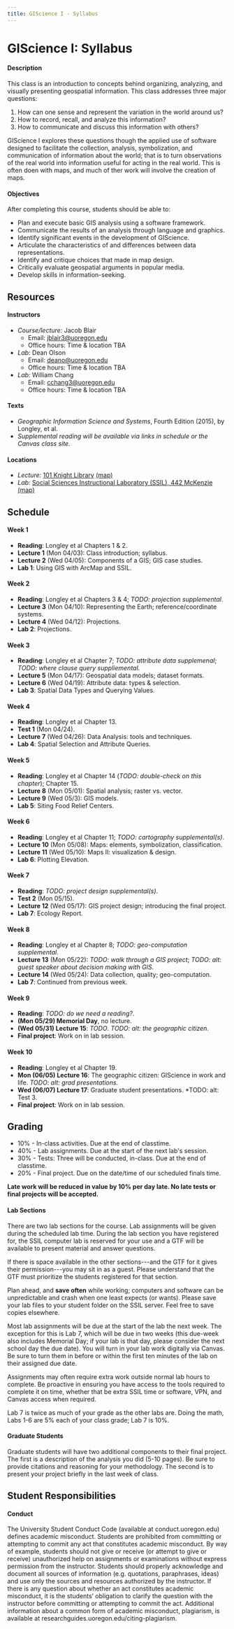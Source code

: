 ```yaml
---
title: GIScience I - Syllabus
---
```

# GIScience I: Syllabus

#### Description

This class is an introduction to concepts behind organizing, analyzing, and visually presenting geospatial information. This class addresses three major questions:
1. How can one sense and represent the variation in the world around us?
2. How to record, recall, and analyze this information?
3. How to communicate and discuss this information with others?

GIScience I explores these questions though the applied use of software designed to facilitate the collection, analysis, symbolization, and communication of information about the world; that is to turn observations of the real world into information useful for acting in the real world. This is often doen with maps, and much of ther work will involve the creation of maps.

#### Objectives

After completing this course, students should be able to:

* Plan and execute basic GIS analysis using a software framework.
* Communicate the results of an analysis through language and graphics.
* Identify significant events in the development of GIScience.
* Articulate the characteristics of and differences between data representations.
* Identify and critique choices that made in map design.
* Critically evaluate geospatial arguments in popular media.
* Develop skills in information-seeking.


## Resources

#### Instructors

* *Course/lecture:* Jacob Blair
    - Email: jblair3@uoregon.edu
    - Office hours: Time & location TBA
* *Lab:* Dean Olson
    - Email: deano@uoregon.edu
    - Office hours: Time & location TBA
* *Lab:* William Chang
    - Email: cchang3@uoregon.edu
    - Office hours: Time & location TBA

#### Texts

* *Geographic Information Science and Systems*, Fourth Edition (2015), by Longley, et al.
* *Supplemental reading will be available via links in schedule or the Canvas class site.*

#### Locations

* *Lecture:* [101 Knight Library](https://library.uoregon.edu/classrooms/101LIB) [(map)](https://map.uoregon.edu/5980f3a0b)
* *Lab:* [Social Sciences Instructional Laboratory (SSIL), 442 McKenzie](https://ssil.uoregon.edu/) [(map)](https://map.uoregon.edu/e11e8713c)


## Schedule

#### Week 1

* **Reading**: Longley et al Chapters 1 & 2.
* **Lecture 1** (Mon 04/03): Class introduction; syllabus.
* **Lecture 2** (Wed 04/05): Components of a GIS; GIS case studies.
* **Lab 1**: Using GIS with ArcMap and SSIL.

#### Week 2

* **Reading**: Longley et al Chapters 3 & 4; *TODO: projection supplemental*.
* **Lecture 3** (Mon 04/10): Representing the Earth; reference/coordinate systems.
* **Lecture 4** (Wed 04/12): Projections.
* **Lab 2**: Projections.

#### Week 3

* **Reading**: Longley et al Chapter 7; *TODO: attribute data supplemenal*; *TODO: where clause query suppliemental*.
* **Lecture 5** (Mon 04/17): Geospatial data models; dataset formats.
* **Lecture 6** (Wed 04/19): Attribute data: types & selection.
* **Lab 3**: Spatial Data Types and Querying Values.

#### Week 4

* **Reading**: Longley et al Chapter 13.
* **Test 1** (Mon 04/24).
* **Lecture 7** (Wed 04/26): Data Analysis: tools and techniques.
* **Lab 4**: Spatial Selection and Attribute Queries.

#### Week 5

* **Reading**: Longley et al Chapter 14 (*TODO: double-check on this chapter*); Chapter 15.
* **Lecture 8** (Mon 05/01): Spatial analysis; raster vs. vector.
* **Lecture 9** (Wed 05/3): GIS models.
* **Lab 5**: Siting Food Relief Centers.

#### Week 6

* **Reading**: Longley et al Chapter 11; *TODO: cartography supplemental(s)*.
* **Lecture 10** (Mon 05/08): Maps: elements, symbolization, classification.
* **Lecture 11** (Wed 05/10): Maps II: visualization & design.
* **Lab 6**: Plotting Elevation.

#### Week 7

* **Reading**: *TODO: project design supplemental(s)*.
* **Test 2** (Mon 05/15).
* **Lecture 12** (Wed 05/17): GIS project design; introducing the final project.
* **Lab 7**: Ecology Report.

#### Week 8

* **Reading**: Longley et al Chapter 8; *TODO: geo-computation supplemental*.
* **Lecture 13** (Mon 05/22): *TODO: walk through a GIS project*; *TODO: alt: guest speaker about decision making with GIS*.
* **Lecture 14** (Wed 05/24): Data collection, quality; geo-computation.
* **Lab 7**: Continued from previous week.

#### Week 9

* **Reading**: *TODO: do we need a reading?*.
* **(Mon 05/29) Memorial Day**, no lecture.
* **(Wed 05/31) Lecture 15**: *TODO*. *TODO: alt: the geographic citizen*.
* **Final project**: Work on in lab session.

#### Week 10

* **Reading**: Longley et al Chapter 19.
* **Mon (06/05) Lecture 16**: The geographic citizen: GIScience in work and life. *TODO: alt: grad presentations*.
* **Wed (06/07) Lecture 17**: Graduate student presentations. *TODO: alt: Test 3.
* **Final project**: Work on in lab session.


## Grading

* 10% - In-class activities. Due at the end of classtime.
* 40% - Lab assignments. Due at the start of the next lab's session.
* 30% - Tests: Three will be conducted, in-class. Due at the end of classtime.
* 20% - Final project. Due on the date/time of our scheduled finals time.

**Late work will be reduced in value by 10% per day late. No late tests or final projects will be accepted.**

#### Lab Sections

There are two lab sections for the course. Lab assignments will be given during the scheduled lab time. During the lab section you have registered for, the SSIL computer lab is reserved for your use and a GTF will be available to present material and answer questions.

If there is space available in the other sections---and the GTF for it gives their permission---you may sit in as a guest. Please understand that the GTF must prioritize the students registered for that section.

Plan ahead, and **save often** while working; computers and software can be unpredictable and crash when one least expects (or wants). Please save your lab files to your student folder on the SSIL server. Feel free to save copies elsewhere.

Most lab assignments will be due at the start of the lab the next week. The exception for this is Lab 7, which will be due in two weeks (this due-week also includes Memorial Day; if your lab is that day, please consider the next school day the due date). You will turn in your lab work digitally via Canvas. Be sure to turn them in before or within the first ten minutes of the lab on their assigned due date.

Assignments may often require extra work outside normal lab hours to complete. Be proactive in ensuring you have access to the tools required to complete it on time, whether that be extra SSIL time or software, VPN, and Canvas access when required.

Lab 7 is twice as much of your grade as the other labs are. Doing the math, Labs 1-6 are 5% each of your class grade; Lab 7 is 10%.

#### Graduate Students

Graduate students will have two additional components to their final project. The first is a description of the analysis you did (5-10 pages). Be sure to provide citations and reasoning for your methodology. The second is to present your project briefly in the last week of class.


## Student Responsibilities

#### Conduct

The University Student Conduct Code (available at conduct.uoregon.edu) defines academic misconduct. Students are prohibited from committing or attempting to commit any act that constitutes academic misconduct. By way of example, students should not give or receive (or attempt to give or receive) unauthorized help on assignments or examinations without express permission from the instructor. Students should properly acknowledge and document all sources of information (e.g. quotations, paraphrases, ideas) and use only the sources and resources authorized by the instructor. If there is any question about whether an act constitutes academic misconduct, it is the students’ obligation to clarify the question with the instructor before committing or attempting to commit the act. Additional information about a common form of academic misconduct, plagiarism, is available at researchguides.uoregon.edu/citing-plagiarism.  
